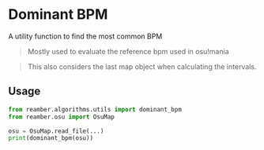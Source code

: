 # Dominant BPM

<tldr>
    <p>A utility function to find the most common BPM</p>
</tldr>

> Mostly used to evaluate the reference bpm used in osu!mania

> This also considers the last map object when calculating the intervals.

## Usage

```python
from reamber.algorithms.utils import dominant_bpm
from reamber.osu import OsuMap

osu = OsuMap.read_file(...)
print(dominant_bpm(osu))
```

 